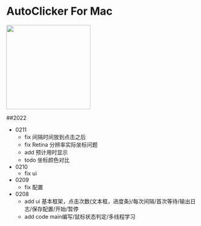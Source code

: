 # AutoClicker For Mac
<img src="http://mjjzp.cf/img/2022/02/11/2565d697fd60d.png" width="220" />

##2022
- 0211 
  - fix 间隔时间放到点击之后
  - fix Retina 分辨率实际坐标问题
  - add 预计用时显示
  - todo 坐标颜色对比
- 0210
  - fix ui
- 0209
  - fix 配置
- 0208 
  - add ui 基本框架，点击次数(文本框，进度条)/每次间隔/首次等待/输出日志/保存配置/开始/暂停
  - add code main编写/鼠标状态判定/多线程学习